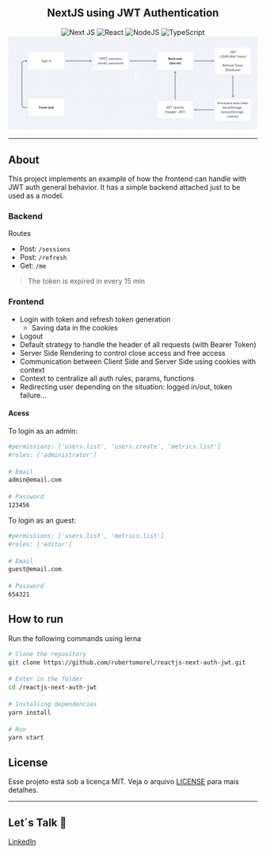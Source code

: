 <h2 align="center">
  NextJS using JWT Authentication
</h2>

<div align="center">
  <img alt="Next JS" src="https://img.shields.io/badge/nextjs-%23000000.svg?style=for-the-badge&logo=next.js&logoColor=white"/>
  <img alt="React" src="https://img.shields.io/badge/react-%2320232a.svg?style=for-the-badge&logo=react&logoColor=%2361DAFB"/>
  <img alt="NodeJS" src="https://img.shields.io/badge/node.js-%2343853D.svg?style=for-the-badge&logo=node-dot-js&logoColor=white"/>
  <img alt="TypeScript" src="https://img.shields.io/badge/typescript-%23007ACC.svg?style=for-the-badge&logo=typescript&logoColor=white"/>
</div>

<div align="center">
  <img src="https://github.com/robertomorel/reactjs-next-auth-jwt/blob/master/assets/auth-jwt.jpeg?raw=true" width="700"/>
</div>

<hr />

## About
This project implements an example of how the frontend can handle with JWT auth general behavior. 
It has a simple backend attached just to be used as a model.

### Backend
Routes
- Post: `/sessions`
- Post: `/refresh`
- Get: `/me`

> The token is expired in every 15 min

### Frontend
- Login with token and refresh token generation 
  - Saving data in the cookies
- Logout
- Default strategy to handle the header of all requests (with Bearer Token)
- Server Side Rendering to control close access and free access
- Communication between Client Side and Server Side using cookies with context
- Context to centralize all auth rules, params, functions
- Redirecting user depending on the situation: logged in/out, token failure...

#### Acess
To login as an admin:
```bash
#permissions: ['users.list', 'users.create', 'metrics.list']
#roles: ['administrator']

# Email
admin@email.com

# Password
123456
```

To login as an guest:
```bash
#permissions: ['users.list', 'metrics.list']
#roles: ['editor']

# Email
guest@email.com

# Password
654321
```

## How to run
Run the following commands using lerna

```bash
# Clone the repository
git clone https://github.com/robertomorel/reactjs-next-auth-jwt.git

# Enter in the folder
cd /reactjs-next-auth-jwt

# Installing dependencies
yarn install

# Run
yarn start
```

## License

Esse projeto está sob a licença MIT. Veja o arquivo [LICENSE](LICENSE.md) para mais detalhes.

---

## Let´s Talk 🤩
[LinkedIn](https://www.linkedin.com/in/roberto-morel-6b9065193/)